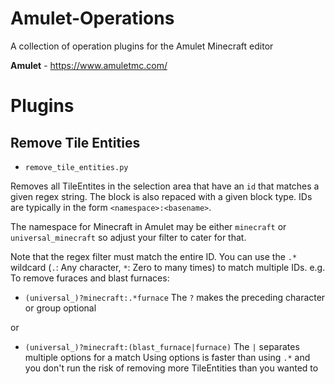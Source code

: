 # Amulet-Operations

A collection of operation plugins for the Amulet Minecraft editor

**Amulet** - https://www.amuletmc.com/

# Plugins

## Remove Tile Entities

- `remove_tile_entities.py`

Removes all TileEntites in the selection area that have an `id` that matches a given regex string. The block is also repaced with a given block type. IDs are typically in the form `<namespace>:<basename>`.

The namespace for Minecraft in Amulet may be either `minecraft` or `universal_minecraft` so adjust your filter to cater for that.

Note that the regex filter must match the entire ID. You can use the `.*` wildcard (`.`: Any character, `*`: Zero to many times) to match multiple IDs. e.g. To remove furaces and blast furnaces:

- `(universal_)?minecraft:.*furnace`
  The `?` makes the preceding character or group optional

or

- `(universal_)?minecraft:(blast_furnace|furnace)`
  The `|` separates multiple options for a match
  Using options is faster than using `.*` and you don't run the risk of removing more TileEntities than you wanted to
